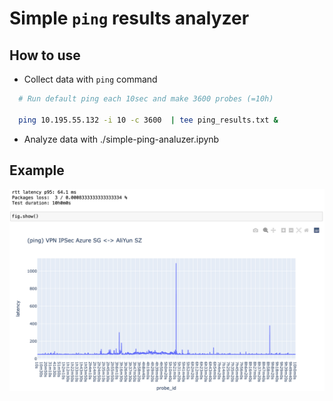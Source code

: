 # Simple `ping` results analyzer

## How to use

- Collect data with `ping` command

```bash
  # Run default ping each 10sec and make 3600 probes (=10h)

  ping 10.195.55.132 -i 10 -c 3600  | tee ping_results.txt &
```

- Analyze data with ./simple-ping-analuzer.ipynb

## Example

![example](./static/example.png)

